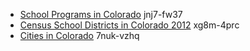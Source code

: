 - [School Programs in Colorado](https://dev.socrata.com/foundry/data.colorado.gov/jnj7-fw37) jnj7-fw37
- [Census School Districts in Colorado 2012](https://data.colorado.gov/Demographics/Census-School-Districts-in-Colorado-2012/xg8m-4prc) xg8m-4prc
- [Cities in Colorado](https://data.colorado.gov/Transportation/Cities-in-Colorado/7nuk-vzhq) 7nuk-vzhq